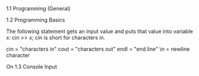 1.1 Programming (General)

1.2 Programming Basics

The following statement gets an input value and puts that value into variable x: cin >> x; cin is short for characters in.

cin = "characters in"
cout = "characters out"
endl = "end line"
\n = newline character

On 1.3 Console Input